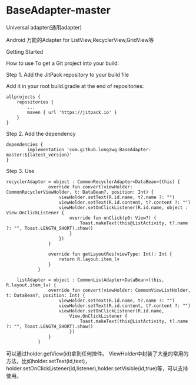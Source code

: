 # BaseAdapter-master
Universal adapter(通用adapter)


Android 万能的Adapter for ListView,RecyclerView,GridView等



Getting Started

How to use
To get a Git project into your build:

Step 1. Add the JitPack repository to your build file 

Add it in your root build.gradle at the end of repositories:

	allprojects {
		repositories {
			...
			maven { url 'https://jitpack.io' }
		}
	}

Step 2. Add the dependency

	dependencies {
	        implementation 'com.github.longzwg:BaseAdapter-master:${latest_version}'
	}
    
    
Step 3. Use
                
    recyclerAdapter = object : CommonRecyclerAdapter<DataBean>(this) {
                    override fun convert(viewHolder: CommonRecyclerViewHolder, t: DataBean?, position: Int) {
                        viewHolder.setText(R.id.name, t?.name ?: "")
                        viewHolder.setText(R.id.content, t?.content ?: "")
                        viewHolder.setOnClickListener(R.id.name, object : View.OnClickListener {
                            override fun onClick(p0: View?) {
                                Toast.makeText(this@ListActivity, t?.name ?: "", Toast.LENGTH_SHORT).show()
                            }
                        })
                    }

                    override fun getLayoutRes(viewType: Int): Int {
                        return R.layout.item_lv
                    }
                }
                
        listAdapter = object : CommonListAdapter<DataBean>(this, R.layout.item_lv) {
                    override fun convert(viewHolder: CommonViewListHolder, t: DataBean?, position: Int) {
                        viewHolder.setText(R.id.name, t?.name ?: "")
                        viewHolder.setText(R.id.content, t?.content ?: "")
                        viewHolder.setOnClickListener(R.id.name,
                            View.OnClickListener {
                                Toast.makeText(this@ListActivity, t?.name ?: "", Toast.LENGTH_SHORT).show()
                            })
                    }
                }
                
可以通过holder.getView(id)拿到任何控件。
ViewHolder中封装了大量的常用的方法，比如holder.setText(id,text)，holder.setOnClickListener(id,listener),holder.setVisible(id,true)等，可以支持使用。
